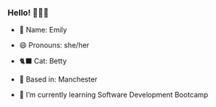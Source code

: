 ### Hello! 🦦🌸🦋

- 🌻 Name: Emily
- 😄 Pronouns: she/her
- 🐈‍⬛ Cat: Betty
- 🐝 Based in: Manchester

- 🌱 I’m currently learning Software Development Bootcamp
